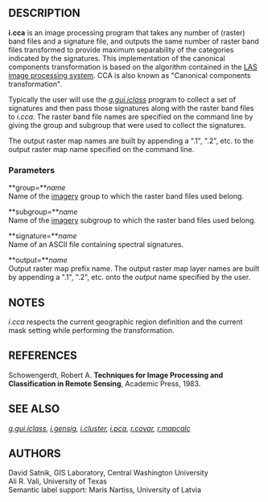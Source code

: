 ## DESCRIPTION

**i.cca** is an image processing program that takes any number of
(raster) band files and a signature file, and outputs the same number of
raster band files transformed to provide maximum separability of the
categories indicated by the signatures. This implementation of the
canonical components transformation is based on the algorithm contained
in the [LAS image processing
system](http://dbwww.essc.psu.edu/lasdoc/user/canal.html). CCA is also
known as "Canonical components transformation".

Typically the user will use the *[g.gui.iclass](g.gui.iclass.md)*
program to collect a set of signatures and then pass those signatures
along with the raster band files to *i.cca*. The raster band file names
are specified on the command line by giving the group and subgroup that
were used to collect the signatures.

The output raster map names are built by appending a ".1", ".2", etc. to
the output raster map name specified on the command line.

### Parameters

**group=***name*  
Name of the [imagery](i.group.md) group to which the raster band files
used belong.

**subgroup=***name*  
Name of the [imagery](i.group.md) subgroup to which the raster band
files used belong.

**signature=***name*  
Name of an ASCII file containing spectral signatures.

**output=***name*  
Output raster map prefix name. The output raster map layer names are
built by appending a ".1", ".2", etc. onto the *output* name specified
by the user.

## NOTES

*i.cca* respects the current geographic region definition and the
current mask setting while performing the transformation.

## REFERENCES

Schowengerdt, Robert A. **Techniques for Image Processing and
Classification in Remote Sensing**, Academic Press, 1983.

## SEE ALSO

*[g.gui.iclass](g.gui.iclass.md), [i.gensig](i.gensig.md),
[i.cluster](i.cluster.md), [i.pca](i.pca.md), [r.covar](r.covar.md),
[r.mapcalc](r.mapcalc.md)*

## AUTHORS

David Satnik, GIS Laboratory, Central Washington University  
Ali R. Vali, University of Texas  
Semantic label support: Maris Nartiss, University of Latvia
